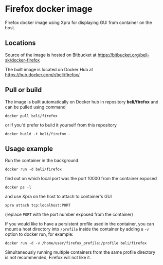 Firefox docker image
====================

Firefox docker image using Xpra for displaying GUI from container on the host.


Locations
---------

Source of the image is hosted on Bitbucket at
https://bitbucket.org/beli-sk/docker-firefox

The built image is located on Docker Hub at
https://hub.docker.com/r/beli/firefox/


Pull or build
-------------

The image is built automatically on Docker hub in repository **beli/firefox**
and can be pulled using command

    docker pull beli/firefox

or if you'd prefer to build it yourself from this repository

    docker build -t beli/firefox .


Usage example
-------------

Run the container in the background

    docker run -d beli/firefox

find out on which local port was the port 10000 from the container exposed

    docker ps -l

and use Xpra on the host to attach to container's GUI

    xpra attach tcp:localhost:PORT

(replace ``PORT`` with the port number exposed from the container)

If you would like to have a persistent profile used in the container, you can
mount a host directory into ``/profile`` inside the container by adding
a ``-v`` option to docker run, for example:

    docker run -d -v /home/user/firefox_profile:/profile beli/firefox

Simultaneously running multiple containers from the same profile directory is
not recommended, Firefox will not like it.

